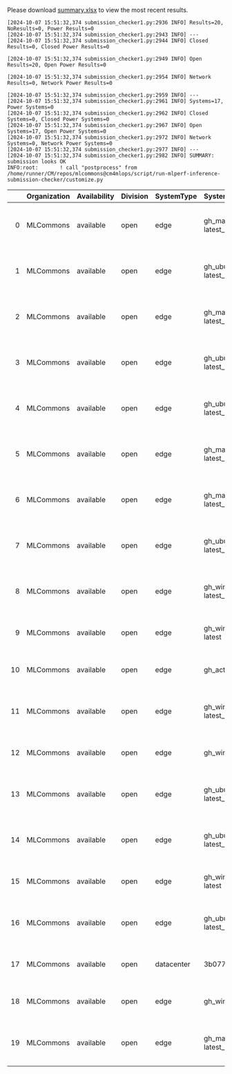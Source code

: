 Please download [summary.xlsx](summary.xlsx) to view the most recent results. 
 ```
[2024-10-07 15:51:32,374 submission_checker1.py:2936 INFO] Results=20, NoResults=0, Power Results=0
[2024-10-07 15:51:32,374 submission_checker1.py:2943 INFO] ---
[2024-10-07 15:51:32,374 submission_checker1.py:2944 INFO] Closed Results=0, Closed Power Results=0

[2024-10-07 15:51:32,374 submission_checker1.py:2949 INFO] Open Results=20, Open Power Results=0

[2024-10-07 15:51:32,374 submission_checker1.py:2954 INFO] Network Results=0, Network Power Results=0

[2024-10-07 15:51:32,374 submission_checker1.py:2959 INFO] ---
[2024-10-07 15:51:32,374 submission_checker1.py:2961 INFO] Systems=17, Power Systems=0
[2024-10-07 15:51:32,374 submission_checker1.py:2962 INFO] Closed Systems=0, Closed Power Systems=0
[2024-10-07 15:51:32,374 submission_checker1.py:2967 INFO] Open Systems=17, Open Power Systems=0
[2024-10-07 15:51:32,374 submission_checker1.py:2972 INFO] Network Systems=0, Network Power Systems=0
[2024-10-07 15:51:32,374 submission_checker1.py:2977 INFO] ---
[2024-10-07 15:51:32,374 submission_checker1.py:2982 INFO] SUMMARY: submission looks OK
INFO:root:       ! call "postprocess" from /home/runner/CM/repos/mlcommons@cm4mlops/script/run-mlperf-inference-submission-checker/customize.py

```

|    | Organization   | Availability   | Division   | SystemType   | SystemName            | Platform                                                               | Model               | MlperfModel         | Scenario   |    Result | Accuracy                                                       |   number_of_nodes | host_processor_model_name       |   host_processors_per_node |   host_processor_core_count | accelerator_model_name   |   accelerators_per_node | Location                                                                                                       | framework           | operating_system                                | notes                             |   compliance |   errors | version   |   inferred | has_power   | Units     | weight_data_types   |
|---:|:---------------|:---------------|:-----------|:-------------|:----------------------|:-----------------------------------------------------------------------|:--------------------|:--------------------|:-----------|----------:|:---------------------------------------------------------------|------------------:|:--------------------------------|---------------------------:|----------------------------:|:-------------------------|------------------------:|:---------------------------------------------------------------------------------------------------------------|:--------------------|:------------------------------------------------|:----------------------------------|-------------:|---------:|:----------|-----------:|:------------|:----------|:--------------------|
|  0 | MLCommons      | available      | open       | edge         | gh_macos-latest_x86   | gh_macos-latest_x86-reference-cpu-pytorch_v2.4.1-default_config        | retinanet           | retinanet           | Offline    |  0.280564 | mAP: 76.951                                                    |                 1 | undefined                       |                          1 |                           3 | nan                      |                       0 | open/MLCommons/results/gh_macos-latest_x86-reference-cpu-pytorch_v2.4.1-default_config/retinanet/offline       | pytorch v2.4.1      | (darwin-23.6.0)                                 | Automated by MLCommons CM v3.0.1. |            1 |        0 | v4.1      |          0 | False       | Samples/s | fp32                |
|  1 | MLCommons      | available      | open       | edge         | gh_ubuntu-latest_x86  | gh_ubuntu-latest_x86-reference-cpu-tf_v2.17.0-default_config           | resnet50            | resnet              | Offline    | 20.8938   | acc: 76.000                                                    |                 1 | AMD EPYC 7763 64-Core Processor |                          1 |                           2 | nan                      |                       0 | open/MLCommons/results/gh_ubuntu-latest_x86-reference-cpu-tf_v2.17.0-default_config/resnet50/offline           | tf v2.17.0          | Ubuntu 22.04 (linux-6.8.0-1014-azure-glibc2.35) | Automated by MLCommons CM v2.4.0. |            1 |        0 | v4.1      |          0 | False       | Samples/s | fp32                |
|  2 | MLCommons      | available      | open       | edge         | gh_macos-latest_x86   | gh_macos-latest_x86-reference-cpu-deepsparse_v1.8.0-default_config     | bert-99             | bert-99             | Offline    |  3.58746  | F1: 80.0                                                       |                 1 | undefined                       |                          1 |                           3 | nan                      |                       0 | open/MLCommons/results/gh_macos-latest_x86-reference-cpu-deepsparse_v1.8.0-default_config/bert-99/offline      | deepsparse v1.8.0   | (darwin-23.6.0)                                 | Automated by MLCommons CM v3.0.1. |            1 |        0 | v4.1      |          0 | False       | Samples/s | fp32                |
|  3 | MLCommons      | available      | open       | edge         | gh_ubuntu-latest_x86  | gh_ubuntu-latest_x86-reference-cpu-onnxruntime_v1.19.2-default_config  | retinanet           | retinanet           | Offline    |  0.434882 | mAP: 76.951                                                    |                 1 | AMD EPYC 7763 64-Core Processor |                          1 |                           2 | nan                      |                       0 | open/MLCommons/results/gh_ubuntu-latest_x86-reference-cpu-onnxruntime_v1.19.2-default_config/retinanet/offline | onnxruntime v1.19.2 | Ubuntu 22.04 (linux-6.8.0-1014-azure-glibc2.35) | Automated by MLCommons CM v3.0.1. |            1 |        0 | v4.1      |          0 | False       | Samples/s | fp32                |
|  4 | MLCommons      | available      | open       | edge         | gh_ubuntu-latest_x86  | gh_ubuntu-latest_x86-reference-cpu-onnxruntime_v1.19.2-default_config  | resnet50            | resnet              | Offline    | 23.0207   | acc: 76.000                                                    |                 1 | AMD EPYC 7763 64-Core Processor |                          1 |                           2 | nan                      |                       0 | open/MLCommons/results/gh_ubuntu-latest_x86-reference-cpu-onnxruntime_v1.19.2-default_config/resnet50/offline  | onnxruntime v1.19.2 | Ubuntu 22.04 (linux-6.8.0-1014-azure-glibc2.35) | Automated by MLCommons CM v3.0.1. |            1 |        0 | v4.1      |          0 | False       | Samples/s | fp32                |
|  5 | MLCommons      | available      | open       | edge         | gh_macos-latest_x86   | gh_macos-latest_x86-reference-cpu-onnxruntime_v1.19.2-default_config   | retinanet           | retinanet           | Offline    |  0.25344  | mAP: 76.951                                                    |                 1 | undefined                       |                          1 |                           3 | nan                      |                       0 | open/MLCommons/results/gh_macos-latest_x86-reference-cpu-onnxruntime_v1.19.2-default_config/retinanet/offline  | onnxruntime v1.19.2 | (darwin-23.6.0)                                 | Automated by MLCommons CM v3.0.1. |            1 |        0 | v4.1      |          0 | False       | Samples/s | fp32                |
|  6 | MLCommons      | available      | open       | edge         | gh_macos-latest_x86   | gh_macos-latest_x86-reference-cpu-onnxruntime_v1.19.2-default_config   | resnet50            | resnet              | Offline    | 21.0235   | acc: 76.000                                                    |                 1 | undefined                       |                          1 |                           3 | nan                      |                       0 | open/MLCommons/results/gh_macos-latest_x86-reference-cpu-onnxruntime_v1.19.2-default_config/resnet50/offline   | onnxruntime v1.19.2 | (darwin-23.6.0)                                 | Automated by MLCommons CM v3.0.1. |            1 |        0 | v4.1      |          0 | False       | Samples/s | fp32                |
|  7 | MLCommons      | available      | open       | edge         | gh_ubuntu-latest_x86  | gh_ubuntu-latest_x86-reference-cpu-deepsparse_v1.8.0-default_config    | bert-99             | bert-99             | Offline    |  6.21484  | F1: 80.0                                                       |                 1 | AMD EPYC 7763 64-Core Processor |                          1 |                           2 | nan                      |                       0 | open/MLCommons/results/gh_ubuntu-latest_x86-reference-cpu-deepsparse_v1.8.0-default_config/bert-99/offline     | deepsparse v1.8.0   | Ubuntu 22.04 (linux-6.8.0-1014-azure-glibc2.35) | Automated by MLCommons CM v3.0.1. |            1 |        0 | v4.1      |          0 | False       | Samples/s | fp32                |
|  8 | MLCommons      | available      | open       | edge         | gh_windows-latest_x86 | gh_windows-latest_x86-reference-cpu-tf_v2.17.0-default_config          | resnet50            | resnet              | Offline    | 21.5152   | acc: 76.000                                                    |                 1 | undefined                       |                          1 |                           1 | nan                      |                       0 | open/MLCommons/results/gh_windows-latest_x86-reference-cpu-tf_v2.17.0-default_config/resnet50/offline          | tf v2.17.0          | Windows-2022Server-10.0.20348-SP0               | Automated by MLCommons CM v3.0.1. |            1 |        0 | v4.1      |          0 | False       | Samples/s | fp32                |
|  9 | MLCommons      | available      | open       | edge         | gh_windows-latest     | gh_windows-latest-reference-cpu-pytorch_v2.4.1-default_config          | retinanet           | retinanet           | Offline    |  0.312847 | mAP: 76.951                                                    |                 1 | undefined                       |                          1 |                           1 | nan                      |                       0 | open/MLCommons/results/gh_windows-latest-reference-cpu-pytorch_v2.4.1-default_config/retinanet/offline         | pytorch v2.4.1      | Windows-2022Server-10.0.20348-SP0               | Automated by MLCommons CM v3.0.1. |            1 |        0 | v4.1      |          0 | False       | Samples/s | fp32                |
| 10 | MLCommons      | available      | open       | edge         | gh_action             | gh_action-reference-gpu-pytorch_v2.4.1-default_config                  | gptj-99             | gptj-99             | Offline    | 50.3446   | ROUGE1: 32.2581  ROUGE2: 6.6667  ROUGEL: 22.5806  GEN_LEN: 264 |                 1 | Intel(R) Xeon(R) w7-2495X       |                          1 |                          24 | NVIDIA GeForce RTX 4090  |                       1 | open/MLCommons/results/gh_action-reference-gpu-pytorch_v2.4.1-default_config/gptj-99/offline                   | pytorch v2.4.1      | Ubuntu 22.04 (linux-6.2.0-39-generic-glibc2.35) | Automated by MLCommons CM v2.3.4. |            1 |        0 | v4.1      |          0 | False       | Tokens/s  | fp32                |
| 11 | MLCommons      | available      | open       | edge         | gh_windows-latest_x86 | gh_windows-latest_x86-reference-cpu-onnxruntime_v1.19.2-default_config | resnet50            | resnet              | Offline    | 17.6238   | acc: 76.000                                                    |                 1 | undefined                       |                          1 |                           1 | nan                      |                       0 | open/MLCommons/results/gh_windows-latest_x86-reference-cpu-onnxruntime_v1.19.2-default_config/resnet50/offline | onnxruntime v1.19.2 | Windows-2022Server-10.0.20348-SP0               | Automated by MLCommons CM v2.4.0. |            1 |        0 | v4.1      |          0 | False       | Samples/s | fp32                |
| 12 | MLCommons      | available      | open       | edge         | gh_windows            | gh_windows-reference-cpu-onnxruntime_v1.19.2-default_config            | resnet50            | resnet              | Offline    | 17.8036   | acc: 76.000                                                    |                 1 | undefined                       |                          1 |                           1 | nan                      |                       0 | open/MLCommons/results/gh_windows-reference-cpu-onnxruntime_v1.19.2-default_config/resnet50/offline            | onnxruntime v1.19.2 | Windows-2022Server-10.0.20348-SP0               | Automated by MLCommons CM v2.4.0. |            1 |        0 | v4.1      |          0 | False       | Samples/s | fp32                |
| 13 | MLCommons      | available      | open       | edge         | gh_ubuntu-latest_x86  | gh_ubuntu-latest_x86-mlcommons_cpp-cpu-onnxruntime-default_config      | retinanet           | retinanet           | Offline    |  0.426403 | mAP: 76.951                                                    |                 1 | AMD EPYC 7763 64-Core Processor |                          1 |                           2 | nan                      |                       0 | open/MLCommons/results/gh_ubuntu-latest_x86-mlcommons_cpp-cpu-onnxruntime-default_config/retinanet/offline     | onnxruntime         | Ubuntu 22.04 (linux-6.8.0-1014-azure-glibc2.35) | Automated by MLCommons CM v3.0.1. |            1 |        0 | v4.1      |          0 | False       | Samples/s | fp32                |
| 14 | MLCommons      | available      | open       | edge         | gh_ubuntu-latest_x86  | gh_ubuntu-latest_x86-mlcommons_cpp-cpu-onnxruntime-default_config      | resnet50            | resnet              | Offline    | 23.1374   | acc: 76.000                                                    |                 1 | AMD EPYC 7763 64-Core Processor |                          1 |                           2 | nan                      |                       0 | open/MLCommons/results/gh_ubuntu-latest_x86-mlcommons_cpp-cpu-onnxruntime-default_config/resnet50/offline      | onnxruntime         | Ubuntu 22.04 (linux-6.8.0-1014-azure-glibc2.35) | Automated by MLCommons CM v3.0.1. |            1 |        0 | v4.1      |          0 | False       | Samples/s | fp32                |
| 15 | MLCommons      | available      | open       | edge         | gh_windows-latest     | gh_windows-latest-reference-cpu-onnxruntime_v1.19.2-default_config     | retinanet           | retinanet           | Offline    |  0.325664 | mAP: 76.951                                                    |                 1 | undefined                       |                          1 |                           1 | nan                      |                       0 | open/MLCommons/results/gh_windows-latest-reference-cpu-onnxruntime_v1.19.2-default_config/retinanet/offline    | onnxruntime v1.19.2 | Windows-2022Server-10.0.20348-SP0               | Automated by MLCommons CM v3.0.1. |            1 |        0 | v4.1      |          0 | False       | Samples/s | fp32                |
| 16 | MLCommons      | available      | open       | edge         | gh_ubuntu-latest_x86  | gh_ubuntu-latest_x86-reference-cpu-pytorch_v2.4.1-default_config       | retinanet           | retinanet           | Offline    |  0.411276 | mAP: 76.951                                                    |                 1 | AMD EPYC 7763 64-Core Processor |                          1 |                           2 | nan                      |                       0 | open/MLCommons/results/gh_ubuntu-latest_x86-reference-cpu-pytorch_v2.4.1-default_config/retinanet/offline      | pytorch v2.4.1      | Ubuntu 22.04 (linux-6.8.0-1014-azure-glibc2.35) | Automated by MLCommons CM v3.0.1. |            1 |        0 | v4.1      |          0 | False       | Samples/s | fp32                |
| 17 | MLCommons      | available      | open       | datacenter   | 3b07702db56d          | 3b07702db56d-reference-gpu-pytorch_v2.4.1-scc24-base                   | stable-diffusion-xl | stable-diffusion-xl | Offline    |  0.374837 | CLIP_SCORE: 15.18544016778469  FID_SCORE: 235.69504308101006   |                 1 | Intel(R) Xeon(R) w7-2495X       |                          1 |                          24 | NVIDIA GeForce RTX 4090  |                       1 | open/MLCommons/results/3b07702db56d-reference-gpu-pytorch_v2.4.1-scc24-base/stable-diffusion-xl/offline        | pytorch v2.4.1      | Ubuntu 22.04 (linux-6.2.0-39-generic-glibc2.35) | Automated by MLCommons CM v2.3.9. |            1 |        0 | v4.1      |          0 | False       | Samples/s | fp32                |
| 18 | MLCommons      | available      | open       | edge         | gh_windows            | gh_windows-reference-cpu-tf_v2.17.0-default_config                     | resnet50            | resnet              | Offline    | 21.8155   | acc: 76.000                                                    |                 1 | undefined                       |                          1 |                           1 | nan                      |                       0 | open/MLCommons/results/gh_windows-reference-cpu-tf_v2.17.0-default_config/resnet50/offline                     | tf v2.17.0          | Windows-2022Server-10.0.20348-SP0               | Automated by MLCommons CM v2.4.0. |            1 |        0 | v4.1      |          0 | False       | Samples/s | fp32                |
| 19 | MLCommons      | available      | open       | edge         | gh_macos-latest_x86   | gh_macos-latest_x86-mlcommons_cpp-cpu-onnxruntime-default_config       | resnet50            | resnet              | Offline    |  6.10367  | acc: 76.000                                                    |                 1 | undefined                       |                          1 |                           3 | nan                      |                       0 | open/MLCommons/results/gh_macos-latest_x86-mlcommons_cpp-cpu-onnxruntime-default_config/resnet50/offline       | onnxruntime         | (darwin-23.6.0)                                 | Automated by MLCommons CM v3.0.1. |            1 |        0 | v4.1      |          0 | False       | Samples/s | fp32                |